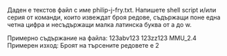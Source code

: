 Даден е текстов файл с име philip-j-fry.txt. Напишете shell script и/или серия от команди, които извеждат броя редове, съдържащи поне една четна цифра и несъдържащи малка латинска буква от a до w.

Примерно съдържание на файла:
123abv123
123zz123
MMU_2.4
Примерен изход:
Броят на търсените редовете е 2
